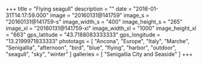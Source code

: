 +++
title = "Flying seagull"
description = ""
date = "2016-01-31T14:17:59.000"
image = "20160131@141759"
image_s = "20160131@141759-s"
image_width_s = "400"
image_height_s = "265"
image_xl = "20160131@141759-xl"
image_width_xl = "1000"
image_height_xl = "663"
gps_latitude = "43.7188083333333"
gps_longitude = "13.2199971833333"
phototags = [ "Ancona", "Europe", "Italy", "Marche", "Senigallia", "afternoon", "bird", "blue", "flying", "harbor", "outdoor", "seagull", "sky", "winter" ]
galleries = [ "Senigallia City and Seaside" ]
+++
